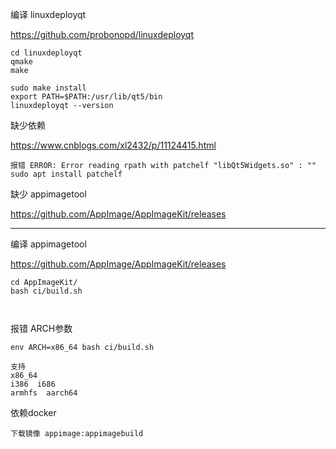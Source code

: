 编译 linuxdeployqt

https://github.com/probonopd/linuxdeployqt

```
cd linuxdeployqt
qmake
make

sudo make install
export PATH=$PATH:/usr/lib/qt5/bin
linuxdeployqt --version
```

缺少依赖

https://www.cnblogs.com/xl2432/p/11124415.html

```
报错 ERROR: Error reading rpath with patchelf "libQt5Widgets.so" : ""
sudo apt install patchelf
```

缺少 appimagetool

https://github.com/AppImage/AppImageKit/releases



---

编译 appimagetool

https://github.com/AppImage/AppImageKit/releases

```
cd AppImageKit/
bash ci/build.sh



```

报错 ARCH参数

```
env ARCH=x86_64 bash ci/build.sh

支持
x86_64
i386  i686
armhfs  aarch64
```



依赖docker

```
下载镜像 appimage:appimagebuild
```

